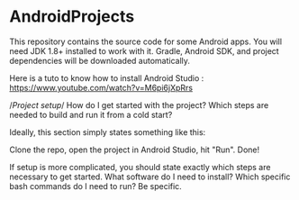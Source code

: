 # AndroidProjects
This repository contains the source code for some Android apps.
You will need JDK 1.8+ installed to work with it. Gradle, Android SDK, and project dependencies will be downloaded automatically.

Here is a tuto to know how to install Android Studio :
https://www.youtube.com/watch?v=M6pi6jXpRrs


/*Project setup*/
How do I get started with the project? Which steps are needed to build and run it from a cold start?

Ideally, this section simply states something like this:

Clone the repo, open the project in Android Studio, hit "Run". Done!

If setup is more complicated, you should state exactly which steps are necessary to get started. What software do I need to install? Which specific bash commands do I need to run? Be specific.

